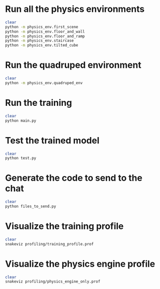 # Run all the physics environments
```bash
clear
python -m physics_env.first_scene
python -m physics_env.floor_and_wall
python -m physics_env.floor_and_ramp
python -m physics_env.staircase
python -m physics_env.tilted_cube
```

# Run the quadruped environment
```bash
clear
python -m physics_env.quadruped_env
```

# Run the training
```bash
clear
python main.py
```

# Test the trained model
```bash
clear
python test.py
```

# Generate the code to send to the chat
```bash
clear
python files_to_send.py
```

# Visualize the training profile
```bash
clear
snakeviz profiling/training_profile.prof
```

# Visualize the physics engine profile
```bash
clear
snakeviz profiling/physics_engine_only.prof
```